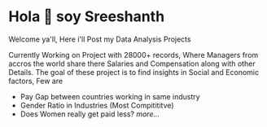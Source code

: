 # Hola 👋 soy Sreeshanth

Welcome ya'll, Here i'll Post my Data Analysis Projects 

Currently Working on Project with 28000+ records, Where Managers from accros the world share there Salaries and Compensation along with other Details.
The goal of these project is to find insights in Social and Economic factors, Few are
- Pay Gap between countries working in same industry
- Gender Ratio in Industries (Most Compitititve)
- Does Women really get paid less? *more...*
  
